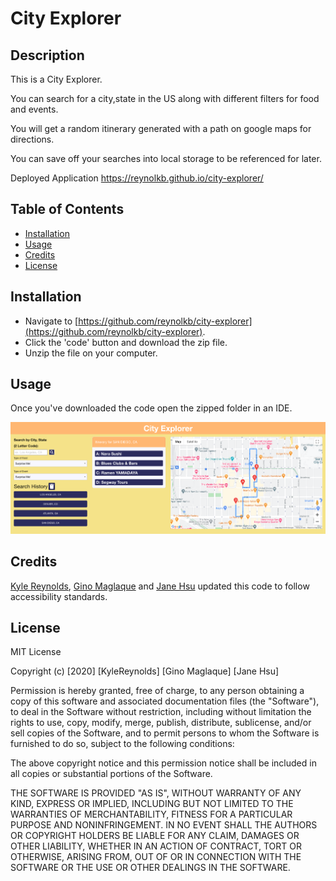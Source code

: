 # City Explorer

## Description

This is a City Explorer.

You can search for a city,state in the US along with different filters for food and events.

You will get a random itinerary generated with a path on google maps for directions.

You can save off your searches into local storage to be referenced for later.

Deployed Application
https://reynolkb.github.io/city-explorer/

## Table of Contents

* [Installation](#installation)
* [Usage](#usage)
* [Credits](#credits)
* [License](#license)

## Installation

* Navigate to [https://github.com/reynolkb/city-explorer](https://github.com/reynolkb/city-explorer). 
* Click the 'code' button and download the zip file.
* Unzip the file on your computer.

## Usage 

Once you've downloaded the code open the zipped folder in an IDE. 

![screenshot of application](./assets/images/screenshot.png)


## Credits

[Kyle Reynolds](https://github.com/reynolkb), [Gino Maglaque](https://github.com/ginomaglaqueucla) and [Jane Hsu](https://github.com/plainjane99) updated this code to follow accessibility standards.

## License

MIT License

Copyright (c) [2020] [KyleReynolds] [Gino Maglaque] [Jane Hsu]

Permission is hereby granted, free of charge, to any person obtaining a copy
of this software and associated documentation files (the "Software"), to deal
in the Software without restriction, including without limitation the rights
to use, copy, modify, merge, publish, distribute, sublicense, and/or sell
copies of the Software, and to permit persons to whom the Software is
furnished to do so, subject to the following conditions:

The above copyright notice and this permission notice shall be included in all
copies or substantial portions of the Software.

THE SOFTWARE IS PROVIDED "AS IS", WITHOUT WARRANTY OF ANY KIND, EXPRESS OR
IMPLIED, INCLUDING BUT NOT LIMITED TO THE WARRANTIES OF MERCHANTABILITY,
FITNESS FOR A PARTICULAR PURPOSE AND NONINFRINGEMENT. IN NO EVENT SHALL THE
AUTHORS OR COPYRIGHT HOLDERS BE LIABLE FOR ANY CLAIM, DAMAGES OR OTHER
LIABILITY, WHETHER IN AN ACTION OF CONTRACT, TORT OR OTHERWISE, ARISING FROM,
OUT OF OR IN CONNECTION WITH THE SOFTWARE OR THE USE OR OTHER DEALINGS IN THE
SOFTWARE.